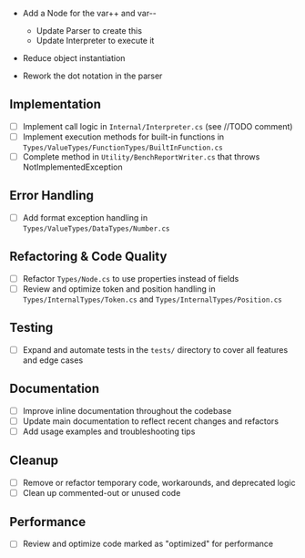 - Add a Node for the var++ and var--
  - Update Parser to create this
  - Update Interpreter to execute it

- Reduce object instantiation
- Rework the dot notation in the parser

## Implementation
- [ ] Implement call logic in `Internal/Interpreter.cs` (see //TODO comment)
- [ ] Implement execution methods for built-in functions in `Types/ValueTypes/FunctionTypes/BuiltInFunction.cs`
- [ ] Complete method in `Utility/BenchReportWriter.cs` that throws NotImplementedException

## Error Handling
- [ ] Add format exception handling in `Types/ValueTypes/DataTypes/Number.cs`

## Refactoring & Code Quality
- [ ] Refactor `Types/Node.cs` to use properties instead of fields
- [ ] Review and optimize token and position handling in `Types/InternalTypes/Token.cs` and `Types/InternalTypes/Position.cs`

## Testing
- [ ] Expand and automate tests in the `tests/` directory to cover all features and edge cases

## Documentation
- [ ] Improve inline documentation throughout the codebase
- [ ] Update main documentation to reflect recent changes and refactors
- [ ] Add usage examples and troubleshooting tips

## Cleanup
- [ ] Remove or refactor temporary code, workarounds, and deprecated logic
- [ ] Clean up commented-out or unused code

## Performance
- [ ] Review and optimize code marked as "optimized" for performance